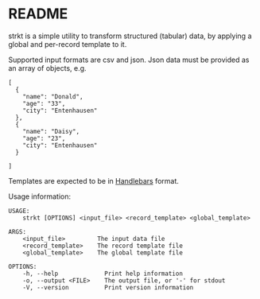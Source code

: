 # README

strkt is a simple utility to transform structured (tabular) data, by applying a global and per-record template to it.

Supported input formats are csv and json. Json data must be provided as an array of objects, e.g.

```
[
  {
    "name": "Donald",
    "age": "33",
    "city": "Entenhausen"
  },
  {
    "name": "Daisy",
    "age": "23",
    "city": "Entenhausen"
  }

]
```

Templates are expected to be in [Handlebars](https://handlebarsjs.com/) format.


Usage information:

```
USAGE:
    strkt [OPTIONS] <input_file> <record_template> <global_template>

ARGS:
    <input_file>         The input data file
    <record_template>    The record template file
    <global_template>    The global template file

OPTIONS:
    -h, --help             Print help information
    -o, --output <FILE>    The output file, or '-' for stdout
    -V, --version          Print version information

```

